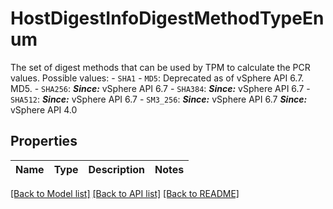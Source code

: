 # HostDigestInfoDigestMethodTypeEnum

The set of digest methods that can be used by TPM to calculate the PCR values.  Possible values: - `SHA1` - `MD5`:       Deprecated as of vSphere API 6.7.      MD5. - `SHA256`: ***Since:*** vSphere API 6.7 - `SHA384`: ***Since:*** vSphere API 6.7 - `SHA512`: ***Since:*** vSphere API 6.7 - `SM3_256`: ***Since:*** vSphere API 6.7  ***Since:*** vSphere API 4.0 

## Properties
Name | Type | Description | Notes
------------ | ------------- | ------------- | -------------

[[Back to Model list]](../README.md#documentation-for-models) [[Back to API list]](../README.md#documentation-for-api-endpoints) [[Back to README]](../README.md)


